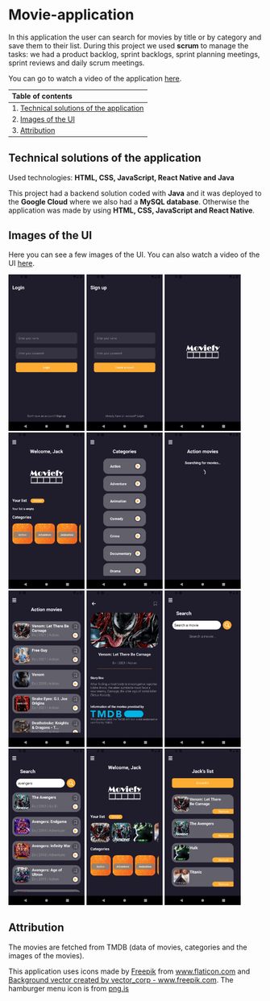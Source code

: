 # Movie-application

In this application the user can search for movies by title or by category and save them to their list.
During this project we used **scrum** to manage the tasks: we had a product backlog, sprint backlogs, sprint planning meetings, sprint reviews and daily scrum meetings.

You can go to watch a video of the application [here](https://jennilehtonen.github.io/Movie-application/video.html).

|Table of contents|
|:------------- |
|1. [Technical solutions of the application](#Technical-solutions-of-the-application)|
|2. [Images of the UI](#Images-of-the-UI)|
|3. [Attribution](#Attribution)|

## Technical solutions of the application
Used technologies: **HTML, CSS, JavaScript, React Native and Java**

This project had a backend solution coded with **Java** and it was deployed to the **Google Cloud** where we also had a **MySQL database**. Otherwise the application was made by using **HTML, CSS, JavaScript and React Native**.

## Images of the UI
Here you can see a few images of the UI. You can also watch a video of the UI [here](https://jennilehtonen.github.io/Movie-application/video.html).

<img src="image1.png" width="30%" height="30%"> <img src="image11.png" width="30%" height="30%"> <img src="image12.png" width="30%" height="30%">
<img src="image2.png" width="30%" height="30%"> <img src="image3.png" width="30%" height="30%"> <img src="image4.png" width="30%" height="30%">
<img src="image5.png" width="30%" height="30%"> <img src="image6.png" width="30%" height="30%"> <img src="image7.png" width="30%" height="30%"> 
<img src="image8.png" width="30%" height="30%"> <img src="image9.png" width="30%" height="30%"> <img src="image10.png" width="30%" height="30%">


## Attribution
The movies are fetched from TMDB (data of movies, categories and the images of the movies). 

This application uses icons made by <a href="https://www.freepik.com" title="Freepik">Freepik</a> from <a href="https://www.flaticon.com/" title="Flaticon">www.flaticon.com</a> and <a href='https://www.freepik.com/vectors/background'>Background vector created by vector_corp - www.freepik.com</a>. The hamburger menu icon is from <a href="https://png.is/f/call-610-465-white-hamburger-menu-icon-png/m2i8G6G6b1m2A0G6-201907232310.html">png.is</a>
